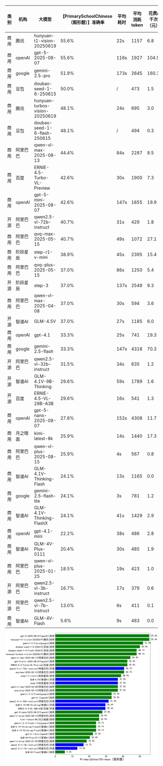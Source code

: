 
|类别|机构|大模型|【PrimarySchoolChinese（图形题）】准确率|平均耗时|平均消耗token|花费/千次（元）|排名（准确率）|
|---|---|-----|-------------------|-------|-----------|-----------|-----------|
|商用|腾讯|hunyuan-t1-vision-20250619|55.6%|22s|1157|6.8|1|
|商用|openAI|gpt-5-2025-08-07|55.6%|116s|1927|104.5|2|
|商用|google|gemini-2.5-pro|51.9%|173s|2645|160.3|3|
|商用|豆包|doubao-seed-1-6-250615|50.0%|/|473|1.5|4|
|商用|腾讯|hunyuan-turbos-vision-20250619|48.1%|24s|695|3.0|5|
|商用|豆包|doubao-seed-1-6-flash-250615|48.1%|/|494|0.3|6|
|商用|阿里巴巴|qwen-vl-max-2025-08-13|44.4%|84s|2287|8.5|7|
|商用|百度|ERNIE-4.5-Turbo-VL-Preview|42.6%|30s|1900|7.3|8|
|商用|openAI|gpt-5-mini-2025-08-07|42.6%|147s|1655|19.9|9|
|开源|阿里巴巴|qwen2.5-vl-72b-instruct|40.7%|31s|429|1.8|10|
|商用|阿里巴巴|qvq-max-2025-05-15|40.7%|49s|1072|27.1|11|
|商用|阶跃星辰|step-r1-v-mini|38.9%|45s|2395|15.4|12|
|商用|阿里巴巴|qvq-plus-2025-05-15|37.0%|86s|1250|5.4|13|
|开源|阶跃星辰|step-3|37.0%|137s|2549|9.3|14|
|商用|阿里巴巴|qwen-vl-max-2025-04-08|37.0%|30s|594|3.6|15|
|开源|智谱AI|GLM-4.5V|37.0%|27s|1185|6.0|16|
|商用|openAI|gpt-4.1|33.3%|25s|741|19.3|17|
|商用|google|gemini-2.5-flash|33.3%|147s|4318|70.3|18|
|开源|阿里巴巴|qwen2.5-vl-32b-instruct|31.5%|34s|635|1.2|19|
|开源|智谱AI|GLM-4.1V-9B-Thinking|29.6%|59s|1789|1.6|20|
|开源|百度|ERNIE-4.5-VL-28B-A3B|29.6%|16s|541|1.3|21|
|商用|openAI|gpt-5-nano-2025-08-07|27.8%|152s|4308|11.7|22|
|商用|月之暗面|kimi-latest-8k|25.9%|14s|1440|17.3|23|
|商用|阿里巴巴|qwen-vl-plus-2025-08-15|25.9%|4s|567|0.8|24|
|商用|智谱AI|GLM-4.1V-Thinking-Flash|24.1%|13s|1165|0.0|25|
|商用|google|gemini-2.5-flash-lite|24.1%|3s|781|1.2|26|
|商用|智谱AI|GLM-4.1V-Thinking-FlashX|24.1%|41s|1429|2.9|27|
|商用|openAI|gpt-4.1-mini|22.2%|38s|486|2.8|28|
|商用|智谱AI|GLM-4V-Plus-0111|20.4%|30s|485|1.9|29|
|商用|阿里巴巴|qwen-vl-plus-2025-01-25|18.5%|19s|423|1.0|30|
|开源|阿里巴巴|qwen2.5-vl-3b-instruct|16.7%|17s|379|0.6|31|
|开源|阿里巴巴|qwen2.5-vl-7b-instruct|13.0%|6s|411|0.1|32|
|商用|智谱AI|GLM-4V-Flash|5.6%|9s|483|0.0|33|


![lin](../pic/PrimarySchoolChinese（图形题）.png)
